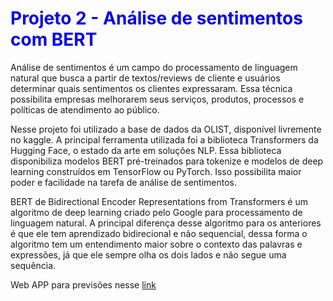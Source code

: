 # <font color='blue'>Projeto  2 - Análise de sentimentos com BERT</font>
    
Análise de sentimentos é um campo do processamento de linguagem natural que busca a partir de textos/reviews de cliente e usuários determinar quais sentimentos os clientes expressaram. Essa técnica possibilita empresas melhorarem seus serviços, produtos, processos e políticas de atendimento ao público.

Nesse projeto foi utilizado a base de dados da OLIST, disponível livremente no kaggle. A principal ferramenta utilizada foi a biblioteca Transformers da Hugging Face, o estado da arte em soluções NLP. Essa biblioteca disponibiliza modelos BERT pré-treinados para tokenize e modelos de deep learning construídos em TensorFlow ou PyTorch. Isso possibilita maior poder e facilidade na tarefa de análise de sentimentos.

BERT de Bidirectional Encoder Representations from Transformers é um algoritmo de deep learning criado pelo Google para processamento de linguagem natural. A principal diferença desse algoritmo para os anteriores é que ele tem aprendizado bidirecional e não sequencial, dessa forma o algoritmo tem um entendimento maior sobre o contexto das palavras e expressões, já que ele sempre olha os dois lados e não segue uma sequência. 
    
Web APP para previsões nesse [link](https://joao-paulo-mariz-st-deploy-web-app-hf4ozy.streamlit.app/)
